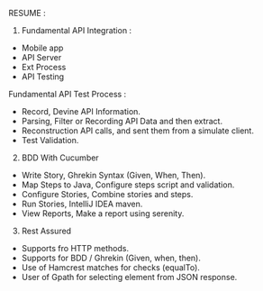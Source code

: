 RESUME : 

1. Fundamental API Integration : 
- Mobile app
- API Server 
- Ext Process
- API Testing 

Fundamental API Test Process : 
- Record, Devine API Information.
- Parsing, Filter or Recording API Data and then extract. 
- Reconstruction API calls, and sent them from a simulate client. 
- Test Validation. 

2. BDD With Cucumber 
- Write Story, Ghrekin Syntax (Given, When, Then).
- Map Steps to Java, Configure steps script and validation.
- Configure Stories, Combine stories and steps. 
- Run Stories, IntelliJ IDEA maven. 
- View Reports, Make a report using serenity. 

3. Rest Assured 
- Supports fro HTTP methods. 
- Supports for BDD / Ghrekin (Given, when, then).
- Use of Hamcrest matches for checks (equalTo).
- User of Gpath for selecting element from JSON response.
